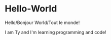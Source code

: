 # Hello-World

Hello/Bonjour World/Tout le monde!

I am Ty and I'm learning programming and code!


